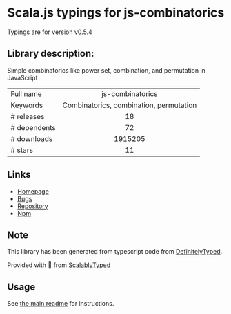 
# Scala.js typings for js-combinatorics

Typings are for version v0.5.4

## Library description:
Simple combinatorics like power set, combination, and permutation in JavaScript

|                    |                 |
| ------------------ | :-------------: |
| Full name          | js-combinatorics |
| Keywords           | Combinatorics, combination, permutation |
| # releases         | 18 |
| # dependents       | 72 |
| # downloads        | 1915205 |
| # stars            | 11 |

## Links
- [Homepage](https://github.com/dankogai/js-combinatorics#readme)
- [Bugs](https://github.com/dankogai/js-combinatorics/issues)
- [Repository](https://github.com/dankogai/js-combinatorics)
- [Npm](https://www.npmjs.com/package/js-combinatorics)
    


## Note
This library has been generated from typescript code from [DefinitelyTyped](https://definitelytyped.org).

Provided with :purple_heart: from [ScalablyTyped](https://github.com/oyvindberg/ScalablyTyped)

## Usage
See [the main readme](../../readme.md) for instructions.


